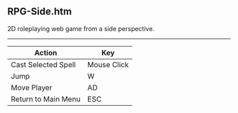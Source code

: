 RPG-Side.htm
------------

2D roleplaying web game from a side perspective.

---

Action              | Key
--------------------|------------
Cast Selected Spell | Mouse Click
Jump                | W
Move Player         | AD
Return to Main Menu | ESC
